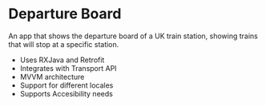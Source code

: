 # Departure Board

An app that shows the departure board of a UK train station, showing trains that will stop at a specific station.

- Uses RXJava and Retrofit
- Integrates with Transport API
- MVVM architecture
- Support for different locales
- Supports Accesibility needs
